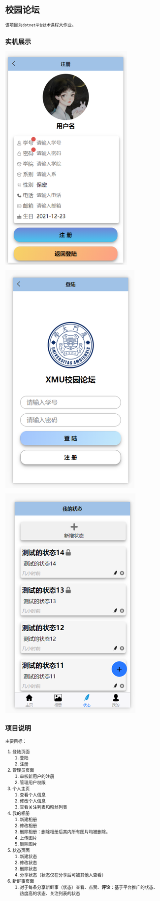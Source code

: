 # 校园论坛

该项目为`dotnet平台技术`课程大作业。

## 实机展示

![image-20220109144155903](images/readme/image-20220109144155903.png)

![image-20220109144201571](images/readme/image-20220109144201571.png)

![image-20220109144222354](images/readme/image-20220109144222354.png)





## 项目说明

主要目标：

1. 登陆页面
   1. 登陆
   2. 注册
2. 管理员页面
   1. 审核新用户的注册
   2. 管理用户权限
3. 个人主页
   1. 查看个人信息
   2. 修改个人信息
   3. 查看关注列表和粉丝列表
4. 我的相册
   1. 新建相册
   2. 修改相册
   3. 删除相册：删除相册后其内所有图片均被删除。
   4. 上传图片
   5. 删除图片
6. 状态页面
   1. 新建状态
   2. 修改状态
   3. 删除状态
   4. 分享状态（状态仅在分享后可被其他人查看）
7. 新鲜事页面
   1. 对于每条分享新鲜事（状态）查看、点赞、**评论**：基于平台推广的状态、热度高的状态、关注列表的状态
